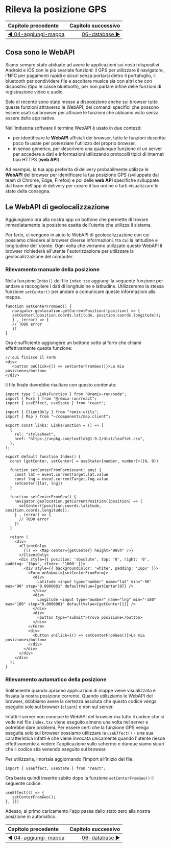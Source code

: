 # Rileva la posizione GPS

| Capitolo precedente  | Capitolo successivo     |
| :--------------- | ---------------: |
| [◀︎ 04-aggiungi-mappa](../04-aggiungi-mappa)| [06-database ▶︎](../06-database) |

## Cosa sono le WebAPI

Siamo sempre state abituate ad avere le applicazioni sui nostri dispositivi Android e iOS con le più svariate funzioni: il GPS per utilizzare il navigatore, l'NFC per pagamenti rapidi e sicuri senza portarsi dietro il portafoglio, il bluetooth per condividere file e ascoltare musica sia con altri che con dispositivi (tipo le casse bluetooth), per non parlare infine delle funzioni di registrazione video e audio.

Solo di recente sono state messe a disposizione anche sui browser tutte queste funzioni attraverso le WebAPI, dei comandi specifici che possono essere usati sui browser per attivare le funzioni che abbiamo visto senza essere delle app native.

Nell'industria software il termine WebAPI è usato in due contesti: 
- per identificare le **WebAPI** ufficiali dei browser, tutte le funzioni descritte poco fa usate per potenziare l'utilizzo del proprio browser,
- in senso generico, per descrivere una qualunque funzione di un server per accedere a dati e informazioni utilizzando protocolli tipici di Internet tipo HTTPS (**web API**)

Ad esempio, la tua app preferita di delivery probabilmente utilizza le **WebAPI** del browser per identificare la tua posizione GPS (sviluppate dai team di Chrome, Edge, Firefox) e poi delle **web API** specifiche sviluppate dal team dell'app di delivery per creare il tuo ordine o farti visualizzare lo stato della consegna.

## Le WebAPI di geolocalizzazione

Aggiungiamo ora alla nostra app un bottone che permette di trovare immediatamente la posizione esatta dell'utente che utilizza il sistema.

Per farlo, ci vengono in aiuto le WebAPI di geolocalizzazione con cui possiamo chiedere al browser diverse informazioni, tra cui la latitudine e longitudine dell'utente. Ogni volta che verranno utilizzate queste WebAPI il browser richiederà all'utente l'autorizzazione per utilizzare la geolocalizzazione del computer.

### Rilevamento manuale della posizione

Nella funzione `Index()` del file `index.tsx` aggiungi la seguente funzione per andare a raccogliere i dati di longituidine e latitudine. Utilizzeremo la stessa funzione `setCenter()` per andare a comunicare queste informazioni alla mappa. 

```tsx
function setCenterFromGeo() {
   navigator.geolocation.getCurrentPosition((position) => {
   setCenter([position.coords.latitude, position.coords.longitude]);
   } , (error) => {
   // TODO error
   })
}
```

Ora è sufficiente aggiungere un bottone sotto al form che chiami effettivamente questa funzione:

```tsx
// qui finisce il Form
<div>
   <button onClick={() => setCenterFromGeo()}>La mia posizione</button>
</div>
```

Il file finale dovrebbe risultare con questo contenuto:

```tsx
import type { LinksFunction } from "@remix-run/node";
import { Form } from "@remix-run/react";
import { useEffect, useState } from "react";

import { ClientOnly } from "remix-utils";
import { Map } from "~/components/map.client";

export const links: LinksFunction = () => [
  {
    rel: "stylesheet",
    href: "https://unpkg.com/leaflet@1.9.2/dist/leaflet.css",
  },
];

export default function Index() {
  const [getCenter, setCenter] = useState<[number, number]>([0, 0])
  
  function setCenterFromForm(event: any) {
    const lat = event.currentTarget.lat.value
    const lng = event.currentTarget.lng.value
    setCenter([lat, lng])
  }

  function setCenterFromGeo() {
    navigator.geolocation.getCurrentPosition((position) => {
      setCenter([position.coords.latitude, position.coords.longitude]);
    } , (error) => {
      // TODO error
    })
  }

  return (
    <div>
      <ClientOnly>
        {() => <Map center={getCenter} height="98vh" />}
      </ClientOnly>
      <div style={{ position: 'absolute', top: '0', right: '0', padding: '16px', zIndex: '1000' }}>
        <div style={{ backgroundColor: 'white', padding: '16px' }}>
          <Form onSubmit={setCenterFromForm}>
            <div>
              Latitude <input type="number" name="lat" min="-90" max="90" step="0.0000001" defaultValue={getCenter[0]} />
            </div>
            <div>
              Longitude <input type="number" name="lng" min="-180" max="180" step="0.0000001" defaultValue={getCenter[1]} />
            </div>
            <div>
              <button type="submit">Trova posizione</button>
            </div>
          </Form>
          <div>
            <button onClick={() => setCenterFromGeo()}>La mia posizione</button>
          </div>
        </div>
      </div>
    </div>
  );
}

```

### Rilevamento automatico della posizione

Solitamente quando apriamo applicazioni di mappe viene visualizzata e fissata la nostra posizione corrente. Quando utilizziamo le WebAPI del browser, dobbiamo avere la certezza assoluta che questo codice venga eseguito solo sul browser (`client`) e non sul server.

Infatti il server non conosce le WebAPI del browser ma tutto il codice che si vede nel file `index.tsx` viene eseguito almeno una volta nel server e potrebbe dare problemi. Per essere certi che la funzione GPS venga eseguita solo sul browser possiamo utilizzare la `useEffect()` - una sua caratteristica infatti è che viene invocata unicamente quando l'utente riesce effettivamente a vedere l'applicazione sullo schermo e dunque siamo sicuri che il codice stia venendo eseguito sul browser.

Per utilizzarla, imortala aggiornando l'import all'inizio del file:

```tsx
import { useEffect, useState } from "react";
```

Ora basta quindi inserire subito dopo la funzione `setCenterFromGeo()` il seguente codice:

```tsx
useEffect(() => {
   setCenterFromGeo();
}, [])
```

Adesso, al primo caricamento l'app passa dallo stato zero alla nostra posizione in automatico.

| Capitolo precedente  | Capitolo successivo     |
| :--------------- | ---------------: |
| [◀︎ 04-aggiungi-mappa](../04-aggiungi-mappa)| [06-database ▶︎](../06-database) |